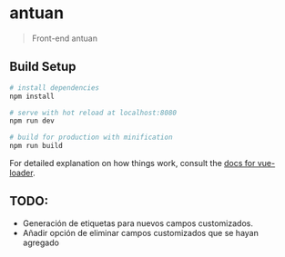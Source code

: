 # antuan

> Front-end antuan

## Build Setup

``` bash
# install dependencies
npm install

# serve with hot reload at localhost:8080
npm run dev

# build for production with minification
npm run build
```

For detailed explanation on how things work, consult the [docs for vue-loader](http://vuejs.github.io/vue-loader).

## TODO:

* Generación de etiquetas para nuevos campos customizados.
* Añadir opción de eliminar campos customizados que se hayan agregado

